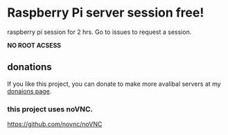# Raspberry Pi server session free!

raspberry pi session for 2 hrs. Go to issues to request a session.

**NO ROOT ACSESS**

## donations

If you like this project, you can donate to make more avalibal servers at my 
[donaions page](https://loniop.github.io/free-raspberry-pi-session-rpi-pi-pi4-rpi4/).


### this project uses noVNC.

https://github.com/novnc/noVNC
